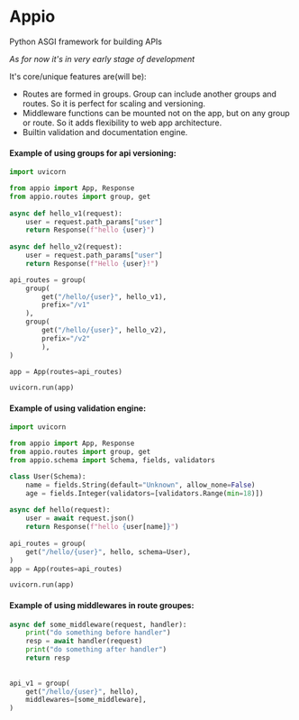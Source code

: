 # Appio

Python ASGI framework for building APIs 

_As for now it's in very early stage of development_

It's core/unique features are(will be):
- Routes are formed in groups. Group can include another groups and routes. So it is perfect for scaling and versioning.
- Middleware functions can be mounted not on the app, but on any group or route. So it adds flexibility to web app architecture. 
- Builtin validation and documentation engine. 


#### Example of using groups for api versioning:
```python
import uvicorn

from appio import App, Response
from appio.routes import group, get
    
async def hello_v1(request):
    user = request.path_params["user"]
    return Response(f"hello {user}")
    
async def hello_v2(request):
    user = request.path_params["user"]
    return Response(f"Hello {user}!")

api_routes = group(
    group(
        get("/hello/{user}", hello_v1), 
        prefix="/v1"
    ),
    group(
        get("/hello/{user}", hello_v2), 
        prefix="/v2"
        ),
)

app = App(routes=api_routes)

uvicorn.run(app)
```

#### Example of using validation engine:
```python
import uvicorn

from appio import App, Response
from appio.routes import group, get
from appio.schema import Schema, fields, validators

class User(Schema):
    name = fields.String(default="Unknown", allow_none=False)
    age = fields.Integer(validators=[validators.Range(min=18)])
    
async def hello(request):
    user = await request.json()
    return Response(f"hello {user[name]}")
    
api_routes = group(
    get("/hello/{user}", hello, schema=User),
)
app = App(routes=api_routes)

uvicorn.run(app)
```

#### Example of using middlewares in route groupes:
```python
async def some_middleware(request, handler):
    print("do something before handler")
    resp = await handler(request)
    print("do something after handler")
    return resp
    
    
api_v1 = group(
    get("/hello/{user}", hello),
    middlewares=[some_middleware],
)
```